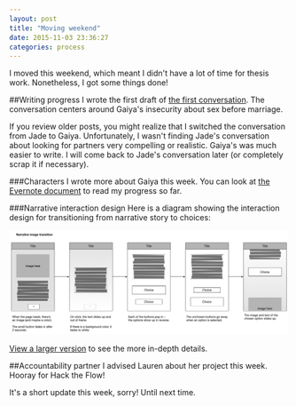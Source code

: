 ```yaml
---
layout: post
title: "Moving weekend"
date: 2015-11-03 23:36:27
categories: process
---
```


I moved this weekend, which meant I didn't have a lot of time for thesis work. Nonetheless, I got some things done!

##Writing progress
I wrote the first draft of [the first conversation](https://docs.google.com/spreadsheets/d/1iH2yS2HZLeinXCdf6s0XlyRmu4BVs2AeYSGTy5FJ4Ek/edit?usp=sharing). The conversation centers around Gaiya's insecurity about sex before marriage.

If you review older posts, you might realize that I switched the conversation from Jade to Gaiya. Unfortunately, I wasn't finding Jade's conversation about looking for partners very compelling or realistic. Gaiya's was much easier to write. I will come back to Jade's conversation later (or completely scrap it if necessary).

###Characters
I wrote more about Gaiya this week. You can look at [the Evernote document](https://www.evernote.com/l/AARD89YHqK1HA5WJ36ZfY4cNwBsrbkakeQg) to read my progress so far.

###Narrative interaction design
Here is a diagram showing the interaction design for transitioning from narrative story to choices:

![](/assets/img/posts/2015-11-03/image-to-text.png)

[View a larger version](/assets/img/posts/2015-11-03/image-to-text.png) to see the more in-depth details.

##Accountability partner
I advised Lauren about her project this week. Hooray for Hack the Flow!

It's a short update this week, sorry! Until next time.